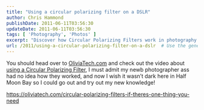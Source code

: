```yaml
---
title: "Using a circular polarizing filter on a DSLR"
author: Chris Hammond
publishDate: 2011-06-11T03:56:30
updateDate: 2011-06-11T03:56:30
tags: [ 'Photography', 'Photos' ]
excerpt: "Discover how Circular Polarizing Filters work in photography! Watch the video on OliviaTech.com and unlock your photography potential today."
url: /2011/using-a-circular-polarizing-filter-on-a-dslr  # Use the generated URL with year
---
```

<p>You should head over to <a href="https://OliviaTech.com" target="_blank">OliviaTech.com</a> and check out the video about <a href="https://oliviatech.com/circular-polarizing-filters-if-theres-one-thing-you-need" target="_blank">using a Circular Polarizing Filter</a>, I must admit my newb photographer ass had no idea how they worked, and now I wish it wasn’t dark here in Half Moon Bay so I could go out and try out my new knowledge!</p>  <p><a href="https://oliviatech.com/circular-polarizing-filters-if-theres-one-thing-you-need">https://oliviatech.com/circular-polarizing-filters-if-theres-one-thing-you-need</a></p>


